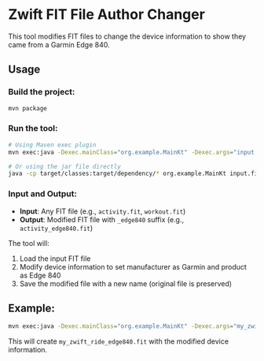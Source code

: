 # Zwift FIT File Author Changer

This tool modifies FIT files to change the device information to show they came from a Garmin Edge 840.

## Usage

### Build the project:
```bash
mvn package
```

### Run the tool:
```bash
# Using Maven exec plugin
mvn exec:java -Dexec.mainClass="org.example.MainKt" -Dexec.args="input.fit"

# Or using the jar file directly
java -cp target/classes:target/dependency/* org.example.MainKt input.fit
```

### Input and Output:
- **Input**: Any FIT file (e.g., `activity.fit`, `workout.fit`)
- **Output**: Modified FIT file with `_edge840` suffix (e.g., `activity_edge840.fit`)

The tool will:
1. Load the input FIT file
2. Modify device information to set manufacturer as Garmin and product as Edge 840
3. Save the modified file with a new name (original file is preserved)

## Example:
```bash
mvn exec:java -Dexec.mainClass="org.example.MainKt" -Dexec.args="my_zwift_ride.fit"
```

This will create `my_zwift_ride_edge840.fit` with the modified device information.
